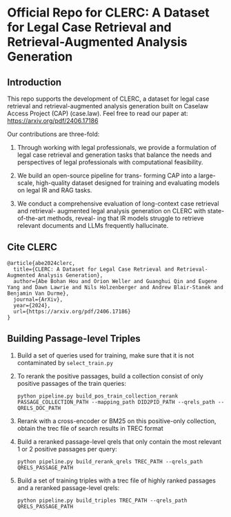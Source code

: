# Official Repo for CLERC: A Dataset for Legal Case Retrieval and Retrieval-Augmented Analysis Generation

## Introduction
This repo supports the development of CLERC, a dataset for legal case retrieval and retrieval-augmented analysis generation built on Caselaw Access Project (CAP) (case.law). Feel free to read our paper at: https://arxiv.org/pdf/2406.17186

Our contributions are three-fold:
1. Through working with legal professionals, we provide a formulation of legal case retrieval and generation tasks that balance the needs and perspectives of legal professionals with computational feasibility.

2. We build an open-source pipeline for trans- forming CAP into a large-scale, high-quality dataset designed for training and evaluating models on legal IR and RAG tasks.

3. We conduct a comprehensive evaluation of long-context case retrieval and retrieval- augmented legal analysis generation on CLERC with state-of-the-art methods, reveal- ing that IR models struggle to retrieve relevant documents and LLMs frequently hallucinate.

## Cite CLERC
```
@article{abe2024clerc,
  title={CLERC: A Dataset for Legal Case Retrieval and Retrieval-Augmented Analysis Generation},
  author={Abe Bohan Hou and Orion Weller and Guanghui Qin and Eugene Yang and Dawn Lawrie and Nils Holzenberger and Andrew Blair-Stanek and Benjamin Van Durme},
  journal={ArXiv},
  year={2024},
  url={https://arxiv.org/pdf/2406.17186}
}
```


## Building Passage-level Triples
1. Build a set of queries used for training, make sure that it is not contaminated by `select_train.py`
2. To rerank the positive passages, build a collection consist of only positive passages of the train queries:
   
   `python pipeline.py build_pos_train_collection_rerank PASSAGE_COLLECTION_PATH --mapping_path DID2PID_PATH --qrels_path --QRELS_DOC_PATH`
4. Rerank with a cross-encoder or BM25 on this positive-only collection, obtain the trec file of search results in TREC format
5. Build a reranked passage-level qrels that only contain the most relevant 1 or 2 positive passages per query:
   
   `python pipeline.py build_rerank_qrels TREC_PATH --qrels_path QRELS_PASSAGE_PATH`
7. Build a set of training triples with a trec file of highly ranked passages and a reranked passage-level qrels:
   
   `python pipeline.py build_triples TREC_PATH --qrels_path QRELS_PASSAGE_PATH`

